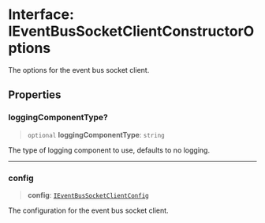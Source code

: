 # Interface: IEventBusSocketClientConstructorOptions

The options for the event bus socket client.

## Properties

### loggingComponentType?

> `optional` **loggingComponentType**: `string`

The type of logging component to use, defaults to no logging.

***

### config

> **config**: [`IEventBusSocketClientConfig`](IEventBusSocketClientConfig.md)

The configuration for the event bus socket client.
